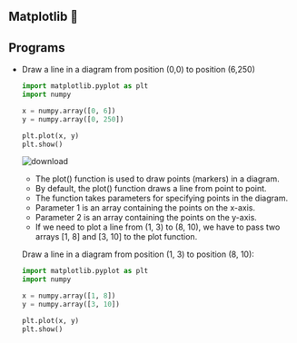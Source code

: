 ## Matplotlib 📝


## Programs

- Draw a line in a diagram from position (0,0) to position (6,250)

  ```py
  import matplotlib.pyplot as plt
  import numpy

  x = numpy.array([0, 6])
  y = numpy.array([0, 250])

  plt.plot(x, y)
  plt.show()
  ```
  
  ![download](https://github.com/user-attachments/assets/3dd5d151-bdc9-4916-936d-f5f01dbaa653)


  - The plot() function is used to draw points (markers) in a diagram.
  - By default, the plot() function draws a line from point to point.
  - The function takes parameters for specifying points in the diagram.
  - Parameter 1 is an array containing the points on the x-axis.
  - Parameter 2 is an array containing the points on the y-axis.
  - If we need to plot a line from (1, 3) to (8, 10), we have to pass two arrays [1, 8] and [3, 10] to the plot function.
 
   Draw a line in a diagram from position (1, 3) to position (8, 10):
  ```py
  import matplotlib.pyplot as plt
  import numpy

  x = numpy.array([1, 8])
  y = numpy.array([3, 10])

  plt.plot(x, y)
  plt.show()
  ```

